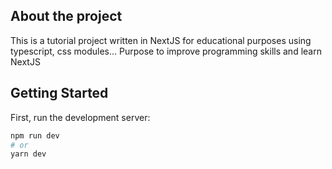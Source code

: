
## About the project

This is a tutorial project written in NextJS for educational purposes using typescript, css modules...
Purpose to improve programming skills and learn NextJS

## Getting Started

First, run the development server:

```bash
npm run dev
# or
yarn dev
```

